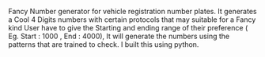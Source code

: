 Fancy Number generator for vehicle registration number plates.
It generates a Cool 4 Digits numbers with certain protocols that may suitable for a Fancy kind
User have to give the Starting and ending range of their preference ( Eg. Start : 1000 , End : 4000), It will generate the numbers using the patterns that are trained to check.
I built this using python.
